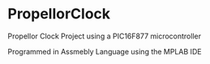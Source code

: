 # PropellorClock
Propellor Clock Project using a PIC16F877 microcontroller

Programmed in Assmebly Language using the MPLAB IDE
